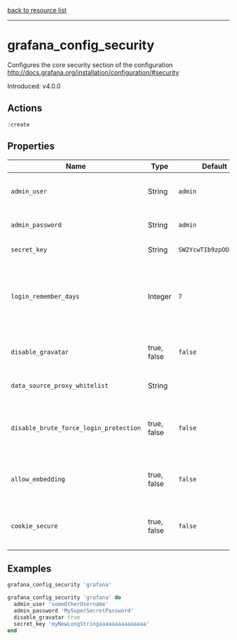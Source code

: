 [back to resource list](https://github.com/sous-chefs/grafana#resources)

---

# grafana_config_security

Configures the core security section of the configuration <http://docs.grafana.org/installation/configuration/#security>

Introduced: v4.0.0

## Actions

`:create`

## Properties

| Name                                    | Type        |  Default                    | Description                                             | Allowed Values
| --------------------------------------- | ----------- | --------------------------- | ------------------------------------------------------- | --------------- |
| `admin_user`                            | String      | `admin`                     | default admin user, created on startup                  |
| `admin_password`                        | String      | `admin`                     | default admin password                                  |
| `secret_key`                            | String      | `SW2YcwTIb9zpOOhoPsMm`      | used for signing.                                       |
| `login_remember_days`                   | Integer     | `7`                         | The number of days the keep me logged in / remember me cookie lasts.|
| `disable_gravatar`                      | true, false | `false`                     | disable gravatar profile images.                        | true, false
| `data_source_proxy_whitelist`           | String      |                             | data source proxy whitelist                      |ip_or_domain:port separated by spaces
| `disable_brute_force_login_protection`  | true, false | `false`                     | disable protection against brute force login attempts.  | true, false
| `allow_embedding`                       | true, false | `false`                     | Allows grafana to be embedded in an iframe              | true, false
| `cookie_secure`                         | true, false | `false`                     | Secures cookies if running behind https               | true, false

## Examples

```ruby
grafana_config_security 'grafana'
```

```ruby
grafana_config_security 'grafana' do
  admin_user 'someOtherUsername'
  admin_password 'MySuperSecretPassword'
  disable_gravatar true
  secret_key 'myNewLongStringaaaaaaaaaaaaaaa'
end
```
